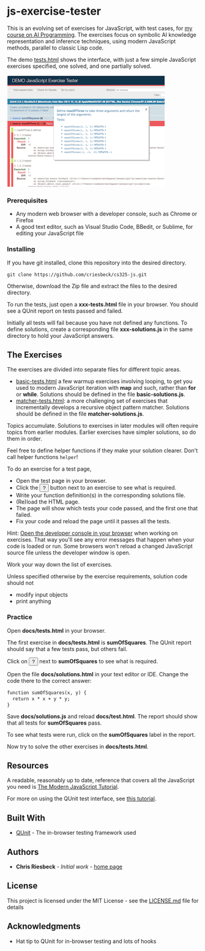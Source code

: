 # js-exercise-tester

This is an evolving set of exercises for JavaScript, with test cases, for 
[my course on AI Programming](http://www.cs.northwestern.edu/academics/courses/325/). 
The exercises focus on symbolic AI knowledge
representation and inference techniques, using
modern JavaScript methods, parallel to classic Lisp code.

The demo [tests.html](https://criesbeck.github.io/js-exercise-tester/tests.html)
shows the interface, with just a few simple JavaScript
exercises specified,  one solved, and one partially solved.

![Exercise Tester Screenshot](js-tester.png?raw=true)

### Prerequisites

  * Any modern web browser with a developer console, such as Chrome or Firefox
  * A good text editor, such as Visual Studio Code, BBedit, or Sublime, for editing your JavaScript file

### Installing

If you have git installed, clone this repository into the desired directory.

```
git clone https://github.com/criesbeck/cs325-js.git
```

Otherwise, download the Zip file and extract the files to the desired directory.

To run the tests, just open a **xxx-tests.html** file in your browser. You should see
a QUnit report on tests passed and failed.

Initially all tests will fail because you have not defined any functions. To define
solutions, create a corresponding file **xxx-solutions.js** in the same
directory to hold your JavaScript answers.

## The Exercises

The exercises are divided into separate files for different topic areas. 

* [basic-tests.html](https://github.com/criesbeck/cs325-js/blob/master/basic-tests.html) a few 
warmup exercises involving looping, to get you used to modern JavaScript iteration
with **map** and such, rather than **for** or **while**.
Solutions should be defined in the file **basic-solutions.js**.
* [matcher-tests.html](https://github.com/criesbeck/cs325-js/blob/master/matcher-tests.html): a more
challenging set of exercises that incrementally develops a recursive object pattern matcher.
Solutions should be defined in the file **matcher-solutions.js**.

Topics accumulate. Solutions to exercises in later modules will often require topics from earlier modules. Earlier exercises have simpler solutions, so do them in order.

Feel free to define helper functions if they make your solution clearer. Don't call helper functions ``helper``!

To do an exercise for a test page,
* Open the test page in your browser.
* Click the <button>?</button> button next to an exercise to see what is required. 
* Write your function definition(s) in the corresponding solutions file. 
* (Re)load the HTML page. 
* The page will show which tests your code passed, and the first one that failed.
* Fix your code and reload the page until it passes all the tests.

Hint: [Open the developer console in your browser](https://developer.mozilla.org/en-US/docs/Learn/Common_questions/What_are_browser_developer_tools#How_to_open_the_devtools_in_your_browser) when working on exercises. That way you'll see any error messages that happen when your code is loaded or run. Some browsers won't reload a changed JavaScript source file unless the developer window is open.

Work your way down the list of exercises.

Unless specified otherwise by the exercise requirements, solution code should not
* modify input objects
* print anything

### Practice

Open **docs/tests.html** in your browser.

The first exercise in **docs/tests.html** is **sumOfSquares**. The QUnit report should say that
a few tests pass, but others fail.

Click on <button>?</button>  next to **sumOfSquares** to see what is required.

Open the file **docs/solutions.html** in your text editor or IDE. Change the code there
to the correct answer:

```
function sumOfSquares(x, y) {
  return x * x + y * y;
}
```

Save **docs/solutions.js** and reload **docs/test.html**. The report should show that all tests for **sumOfSquares** pass. 

To see what tests were run, click on the **sumOfSquares** label in the report.

Now try to solve the other exercises in **docs/tests.html**.

## Resources

A readable, reasonably up to date, reference that covers all the JavaScript you need is [The Modern JavaScript Tutorial](https://javascript.info/). 

For more on using the QUnit test interface, see [this tutorial](https://code.tutsplus.com/tutorials/how-to-test-your-javascript-code-with-qunit--net-9077).

## Built With

* [QUnit](https://qunitjs.com/) - The in-browser testing framework used

## Authors

* **Chris Riesbeck** - *Initial work* - [home page](http://www.cs.northwestern.edu/~riesbeck/)


## License

This project is licensed under the MIT License - see the [LICENSE.md](LICENSE.md) file for details

## Acknowledgments

* Hat tip to QUnit for in-browser testing and lots of hooks
